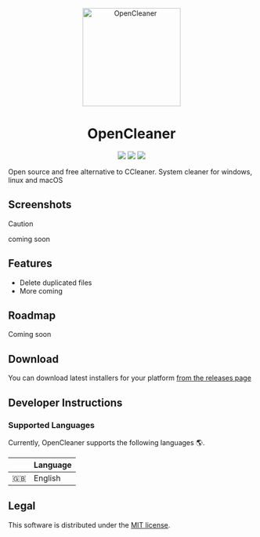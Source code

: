 <div align="center">
    <img src="https:/https://github.com/OpenCleaner/OpenCleaner/raw/master/logo.png" alt="OpenCleaner" width="200" />
    <h1>OpenCleaner</h1>
    <a href="https://travis-ci.org/OpenCleaner/OpenCleaner"><img src="https://travis-ci.org/OpenCleaner/OpenCleaner.svg?branch=master"/></a>
    <a href="https://github.com/OpenCleaner/OpenCleaner/releases"><img src="https://img.shields.io/github/release/OpenCleaner/OpenCleaner.svg"/></a>
    <img src="https://img.shields.io/badge/platforms-Windows%20%2F%20Linux%20%2F%20Mac-brightgreen.svg?style=flat-square">
</div>

Open source and free alternative to CCleaner. System cleaner for windows, linux and macOS

## Screenshots

> [!CAUTION]
> coming soon

## Features

- Delete duplicated files
- More coming

## Roadmap

Coming soon

## Download

You can download latest installers for your platform [from the releases page](https://github.com/OpenCleaner/OpenCleaner/releases)

## Developer Instructions

### Supported Languages

Currently, OpenCleaner supports the following languages :earth_americas:.

&nbsp;            |  Language
 -----------------|----------------------|
 :uk:             | English              |

## Legal

This software is distributed under the [MIT license](https://github.com/OpenCleaner/OpenCleaner/blob/master/LICENSE).